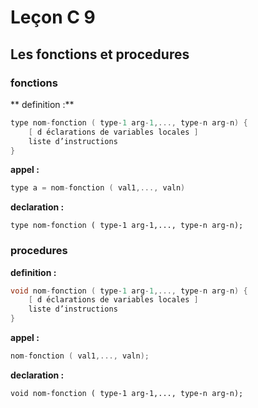 # Leçon C 9

## Les fonctions et procedures

### fonctions

** definition :**

``` c
type nom-fonction ( type-1 arg-1,..., type-n arg-n) {
	[ d ́eclarations de variables locales ] 
	liste d’instructions
}
```

**appel :**

``` c
type a = nom-fonction ( val1,..., valn) 
```

**declaration :**

``` 
type nom-fonction ( type-1 arg-1,..., type-n arg-n);
```

### procedures

**definition :** 

``` c
void nom-fonction ( type-1 arg-1,..., type-n arg-n) {
	[ d ́eclarations de variables locales ] 
	liste d’instructions
}
```

**appel :**

``` c
nom-fonction ( val1,..., valn);
```

**declaration :**

``` 
void nom-fonction ( type-1 arg-1,..., type-n arg-n);
```

